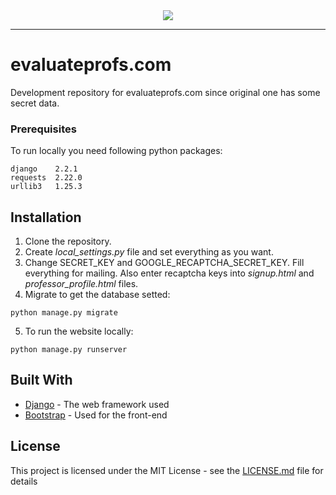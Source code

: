 <div align="center">
  <a href="https://evaluateprofs.com">
    <img src="https://github.com/simplyalde/evaluateprofs-dev/blob/master/evaluateprofs/static/logo.png">
  </a>
</div>

-----------------

# evaluateprofs.com

Development repository for evaluateprofs.com since original one has some secret data. 

### Prerequisites

To run locally you need following python packages:

```
django    2.2.1
requests  2.22.0
urllib3   1.25.3
```

## Installation

1. Clone the repository.
2. Create *local_settings.py* file and set everything as you want.
3. Change SECRET_KEY and GOOGLE_RECAPTCHA_SECRET_KEY. Fill everything for mailing. Also enter recaptcha keys into *signup.html* and *professor_profile.html* files.
4. Migrate to get the database setted: 

```
python manage.py migrate
```

5. To run the website locally: 

```
python manage.py runserver
```

## Built With

* [Django](https://docs.djangoproject.com/en/2.2/) - The web framework used
* [Bootstrap](https://getbootstrap.com/docs/4.3/) - Used for the front-end 

## License

This project is licensed under the MIT License - see the [LICENSE.md](LICENSE) file for details
